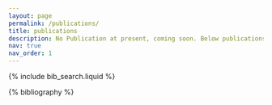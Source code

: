 ```yaml
---
layout: page
permalink: /publications/
title: publications
description: No Publication at present, coming soon. Below publications from Albert Einstein just for good appearance.
nav: true
nav_order: 1
---
```


<!-- _pages/publications.md -->

<!-- Bibsearch Feature -->

{% include bib_search.liquid %}

<div class="publications">

{% bibliography %}

</div>
